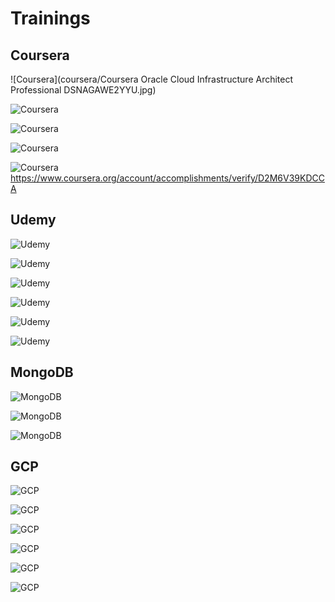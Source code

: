 # Trainings

## Coursera

![Coursera](coursera/Coursera Oracle Cloud Infrastructure Architect Professional DSNAGAWE2YYU.jpg)

![Coursera](coursera/Coursera%20Oracle%20Cloud%20Infrastructure%20Architect%20Associate%20DZCT32XW5864.jpg)

![Coursera](coursera/Coursera%20Kotlin%20for%20Java%20Developers%208YV7UD9FHRY3.jpg)

![Coursera](coursera/Coursera%20Functional%20Programming%20Principles%20in%20Scala%20H8R6X44QBM2R.jpg)

![Coursera](coursera/Coursera%20AWS%20Cloud%20Practitioner%20Essentials%20D2M6V39KDCCA.jpg)
https://www.coursera.org/account/accomplishments/verify/D2M6V39KDCCA

## Udemy

![Udemy](udemy/UC-a477974f-9f8a-499d-a948-b7af0f0df678.jpg)

![Udemy](udemy/UC-ead1c226-aa93-41c9-9eb8-6edeca9776e3.jpg)

![Udemy](udemy/UC-d97cacc9-370d-4166-896e-c970a0ae468e.jpg)

![Udemy](udemy/UC-b0222d01-16ab-43e3-bdf7-b4faf77a5e30.jpg)

![Udemy](udemy/UC-a477974f-9f8a-499d-a948-b7af0f0df678.jpg)

![Udemy](udemy/UC-f1f40599-ff5e-45cb-ac5d-431dfbc430ff.jpg)

## MongoDB

![MongoDB](mongodb/DANIEL%20MROCZKA%20(Java%20Developer)%20-%20Trainings_page-0001.jpg)

![MongoDB](mongodb/DANIEL%20MROCZKA%20(Java%20Developer)%20-%20Trainings_page-0002.jpg)

![MongoDB](mongodb/DANIEL%20MROCZKA%20(Java%20Developer)%20-%20Trainings_page-0003.jpg)

## GCP

![GCP](gcp/Daniel%20Mroczka%20CloudTeam_GCP.jpg)

![GCP](gcp/Daniel_Mroczka%20-%20Google%20Cloud%20Fundamentals%20-%20Core%20infrastructure.jpg)

![GCP](gcp/Daniel_Mroczka%20-%20Getting%20started%20with%20GKE.jpg)

![GCP](gcp/Daniel_Mroczka%20-%20Google%20Cloud%20Platform%20Big%20Data%20and%20Machine%20Learning%20Fundamentals.jpg)

![GCP](gcp/Digital%20Leader%20Daniel%20Mroczka.jpg)

![GCP](gcp/Big%20Data%20Daniel%20Mroczka.jpg)
